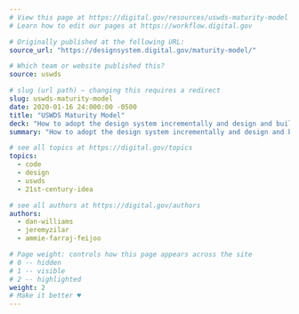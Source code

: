```yaml
---
# View this page at https://digital.gov/resources/uswds-maturity-model
# Learn how to edit our pages at https://workflow.digital.gov

# Originally published at the following URL:
source_url: "https://designsystem.digital.gov/maturity-model/"

# Which team or website published this?
source: uswds

# slug (url path) — changing this requires a redirect
slug: uswds-maturity-model
date: 2020-01-16 24:000:00 -0500
title: "USWDS Maturity Model"
deck: "How to adopt the design system incrementally and design and build better digital experiences."
summary: "How to adopt the design system incrementally and design and build better digital experiences."

# see all topics at https://digital.gov/topics
topics:
  - code
  - design
  - uswds
  - 21st-century-idea

# see all authors at https://digital.gov/authors
authors:
  - dan-williams
  - jeremyzilar
  - ammie-farraj-feijoo

# Page weight: controls how this page appears across the site
# 0 -- hidden
# 1 -- visible
# 2 -- highlighted
weight: 2
# Make it better ♥
---
```

